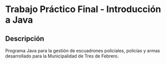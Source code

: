 # Trabajo Práctico Final - Introducción a Java

## Descripción
Programa Java para la gestión de escuadrones policiales, policías y armas desarrollado para la Municipalidad de Tres de Febrero.

